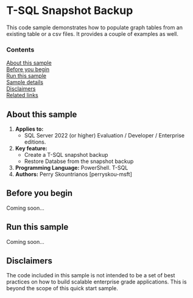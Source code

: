 # T-SQL Snapshot Backup
This code sample demonstrates how to populate graph tables from an existing table or a csv files. It provides a couple of examples as well.

### Contents

[About this sample](#about-this-sample)<br/>
[Before you begin](#before-you-begin)<br/>
[Run this sample](#run-this-sample)<br/>
[Sample details](#sample-details)<br/>
[Disclaimers](#disclaimers)<br/>
[Related links](#related-links)<br/>

<a name=about-this-sample></a>

## About this sample

1. **Applies to:**
	- SQL Server 2022 (or higher) Evaluation / Developer / Enterprise editions.
2. **Key feature:**
	- Create a T-SQL snapshot backup 
	- Restore Databse from the snapshot backup
3. **Programming Language:** PowerShell. T-SQL
5. **Authors:** Perry Skountrianos [perryskou-msft]

<a name=before-you-begin></a>

## Before you begin
Coming soon...

## Run this sample
Coming soon...

<a name=disclaimers></a>

## Disclaimers
The code included in this sample is not intended to be a set of best practices on how to build scalable enterprise grade applications. This is beyond the scope of this quick start sample.

<a name=related-links></a>

